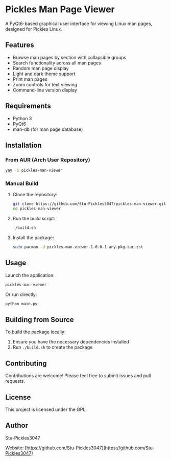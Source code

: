 # Pickles Man Page Viewer

A PyQt6-based graphical user interface for viewing Linux man pages, designed for Pickles Linux.

## Features

- Browse man pages by section with collapsible groups
- Search functionality across all man pages
- Random man page display
- Light and dark theme support
- Print man pages
- Zoom controls for text viewing
- Command-line version display

## Requirements

- Python 3
- PyQt6
- man-db (for man page database)

## Installation

### From AUR (Arch User Repository)

```bash
yay -S pickles-man-viewer
```

### Manual Build

1. Clone the repository:
   ```bash
   git clone https://github.com/Stu-Pickles3047/pickles-man-viewer.git
   cd pickles-man-viewer
   ```

2. Run the build script:
   ```bash
   ./build.sh
   ```

3. Install the package:
   ```bash
   sudo pacman -U pickles-man-viewer-1.0.0-1-any.pkg.tar.zst
   ```

## Usage

Launch the application:
```bash
pickles-man-viewer
```

Or run directly:
```bash
python main.py
```

## Building from Source

To build the package locally:

1. Ensure you have the necessary dependencies installed
2. Run `./build.sh` to create the package

## Contributing

Contributions are welcome! Please feel free to submit issues and pull requests.

## License

This project is licensed under the GPL.

## Author

Stu-Pickles3047

Website: [https://github.com/Stu-Pickles3047](https://github.com/Stu-Pickles3047)